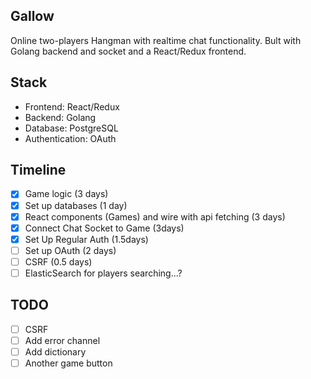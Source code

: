 ## Gallow
Online two-players Hangman with realtime chat functionality.
Bult with Golang backend and socket and a React/Redux frontend. 


## Stack
- Frontend: React/Redux
- Backend: Golang
- Database: PostgreSQL
- Authentication: OAuth

## Timeline
- [x] Game logic (3 days) 
- [x] Set up databases (1 day)
- [x] React components (Games) and wire with api fetching (3 days)
- [x] Connect Chat Socket to Game (3days)
- [x] Set Up Regular Auth (1.5days)
- [ ] Set up OAuth (2 days)
- [ ] CSRF (0.5 days)
- [ ] ElasticSearch for players searching...?

## TODO
- [ ] CSRF
- [ ] Add error channel
- [ ] Add dictionary
- [ ] Another game button

